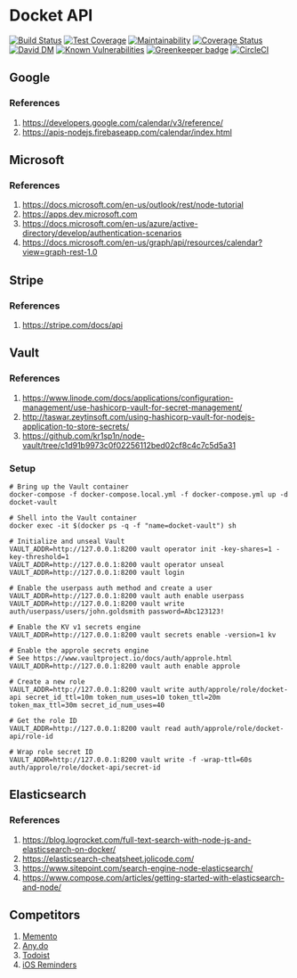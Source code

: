 # Docket API

[![Build Status](https://travis-ci.org/docket-fyi/docket-api.svg?branch=develop)](https://travis-ci.org/docket-fyi/docket-api)
[![Test Coverage](https://api.codeclimate.com/v1/badges/be2ba1df06beee8af83c/test_coverage)](https://codeclimate.com/github/docket-fyi/docket-api/test_coverage)
[![Maintainability](https://api.codeclimate.com/v1/badges/be2ba1df06beee8af83c/maintainability)](https://codeclimate.com/github/docket-fyi/docket-api/maintainability)
[![Coverage Status](https://coveralls.io/repos/github/docket-fyi/docket-api/badge.svg?branch=develop)](https://coveralls.io/github/docket-fyi/docket-api?branch=develop)
[![David DM](https://david-dm.org/docket-fyi/docket-api.svg)](https://david-dm.org)
[![Known Vulnerabilities](https://snyk.io/test/github/docket-fyi/docket-api/badge.svg)](https://snyk.io/test/github/docket-fyi/docket-api) [![Greenkeeper badge](https://badges.greenkeeper.io/docket-fyi/docket-api.svg)](https://greenkeeper.io/)
[![CircleCI](https://circleci.com/gh/docket-fyi/docket-api/tree/develop.svg?style=svg)](https://circleci.com/gh/docket-fyi/docket-api/tree/develop)

## Google

### References

1. https://developers.google.com/calendar/v3/reference/
1. https://apis-nodejs.firebaseapp.com/calendar/index.html

## Microsoft

### References

1. https://docs.microsoft.com/en-us/outlook/rest/node-tutorial
1. https://apps.dev.microsoft.com
1. https://docs.microsoft.com/en-us/azure/active-directory/develop/authentication-scenarios
1. https://docs.microsoft.com/en-us/graph/api/resources/calendar?view=graph-rest-1.0

## Stripe

### References

1. https://stripe.com/docs/api

## Vault

### References

1. https://www.linode.com/docs/applications/configuration-management/use-hashicorp-vault-for-secret-management/
1. http://taswar.zeytinsoft.com/using-hashicorp-vault-for-nodejs-application-to-store-secrets/
1. https://github.com/kr1sp1n/node-vault/tree/c1d91b9973c0f02256112bed02cf8c4c7c5d5a31

### Setup

```
# Bring up the Vault container
docker-compose -f docker-compose.local.yml -f docker-compose.yml up -d docket-vault

# Shell into the Vault container
docker exec -it $(docker ps -q -f "name=docket-vault") sh

# Initialize and unseal Vault
VAULT_ADDR=http://127.0.0.1:8200 vault operator init -key-shares=1 -key-threshold=1
VAULT_ADDR=http://127.0.0.1:8200 vault operator unseal
VAULT_ADDR=http://127.0.0.1:8200 vault login

# Enable the userpass auth method and create a user
VAULT_ADDR=http://127.0.0.1:8200 vault auth enable userpass
VAULT_ADDR=http://127.0.0.1:8200 vault write auth/userpass/users/john.goldsmith password=Abc123123!

# Enable the KV v1 secrets engine
VAULT_ADDR=http://127.0.0.1:8200 vault secrets enable -version=1 kv

# Enable the approle secrets engine
# See https://www.vaultproject.io/docs/auth/approle.html
VAULT_ADDR=http://127.0.0.1:8200 vault auth enable approle

# Create a new role
VAULT_ADDR=http://127.0.0.1:8200 vault write auth/approle/role/docket-api secret_id_ttl=10m token_num_uses=10 token_ttl=20m token_max_ttl=30m secret_id_num_uses=40

# Get the role ID
VAULT_ADDR=http://127.0.0.1:8200 vault read auth/approle/role/docket-api/role-id

# Wrap role secret ID
VAULT_ADDR=http://127.0.0.1:8200 vault write -f -wrap-ttl=60s auth/approle/role/docket-api/secret-id
```

## Elasticsearch

### References

1. https://blog.logrocket.com/full-text-search-with-node-js-and-elasticsearch-on-docker/
1. https://elasticsearch-cheatsheet.jolicode.com/
1. https://www.sitepoint.com/search-engine-node-elasticsearch/
1. https://www.compose.com/articles/getting-started-with-elasticsearch-and-node/

## Competitors

1. [Memento](https://www.getmemento.ca/)
1. [Any.do](https://www.any.do/reminders/)
1. [Todoist](https://todoist.com)
1. [iOS Reminders]()
